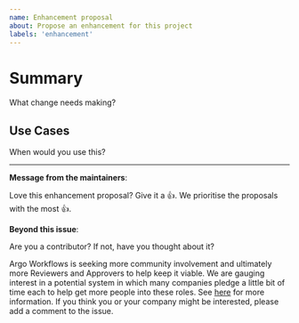 ```yaml
---
name: Enhancement proposal
about: Propose an enhancement for this project
labels: 'enhancement'
---
```

# Summary

What change needs making?

## Use Cases

When would you use this?

---
<!-- Issue Author: Don't delete this message to encourage other users to support your issue! -->
**Message from the maintainers**:

Love this enhancement proposal? Give it a 👍. We prioritise the proposals with the most 👍.

**Beyond this issue**:

Are you a contributor? If not, have you thought about it? 

Argo Workflows is seeking more community involvement and ultimately more Reviewers and Approvers to help keep it viable. 
We are gauging interest in a potential system in which many companies pledge a little bit of time each to help get more people into these roles. 
See [here](https://github.com/argoproj/argo-workflows/issues/12229) for more information. 
If you think you or your company might be interested, please add a comment to the issue.
